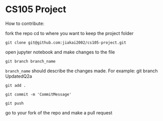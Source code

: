 # CS105 Project
How to contribute:

fork the repo
cd to where you want to keep the project folder
```
git clone git@github.com:jiakai2002/cs105-project.git
```
open jupyter notebook and make changes to the file 
```
git branch branch_name
```
```branch_name``` should describe the changes made.
For example: git branch UpdatedQ2a
```
git add .
```
```
git commit -m 'CommitMessage'
```  
```
git push
```   
go to your fork of the repo and make a pull request
